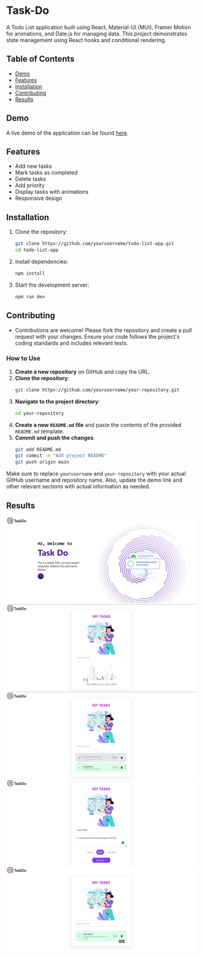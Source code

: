 # Task-Do

A Todo List application built using React, Material-UI (MUI), Framer Motion for animations, and Date.js for managing data. This project demonstrates state management using React hooks and conditional rendering.

## Table of Contents

- [Demo](#demo)
- [Features](#features)
- [Installation](#installation)
- [Contributing](#contributing)
- [Results](#results)

## Demo

A live demo of the application can be found [here](#).

## Features

- Add new tasks
- Mark tasks as completed
- Delete tasks
- Add priority
- Display tasks with animations
- Responsive design

## Installation

1. Clone the repository:
    ```bash
    git clone https://github.com/yourusername/todo-list-app.git
    cd todo-list-app
    ```

2. Install dependencies:
    ```bash
    npm install
    ```

3. Start the development server:
    ```bash
    npm run dev
    ```
## Contributing

- Contributions are welcome! Please fork the repository and create a pull request with your changes. Ensure your code follows the project's coding standards and includes relevant tests.


### How to Use

1. **Create a new repository** on GitHub and copy the URL.
2. **Clone the repository**:
    ```bash
    git clone https://github.com/yourusername/your-repository.git
    ```
3. **Navigate to the project directory**:
    ```bash
    cd your-repository
    ```
4. **Create a new `README.md` file** and paste the contents of the provided `README.md` template.
5. **Commit and push the changes**:
    ```bash
    git add README.md
    git commit -m "Add project README"
    git push origin main
    ```

Make sure to replace `yourusername` and `your-repository` with your actual GitHub username and repository name. Also, update the demo link and other relevant sections with actual information as needed.

## Results

![Hero Page](https://github.com/an-gr-hh1/Task-Do/blob/main/public/Task.png?raw=true)
![Page 1](https://github.com/an-gr-hh1/Task-Do/blob/main/public/Task5.png?raw=true)
![Page 2](https://github.com/an-gr-hh1/Task-Do/blob/main/public/Task2.png?raw=true)
![Page 3](https://github.com/an-gr-hh1/Task-Do/blob/main/public/Task3.png?raw=true)
![Page 4](https://github.com/an-gr-hh1/Task-Do/blob/main/public/Task4.png?raw=true)

